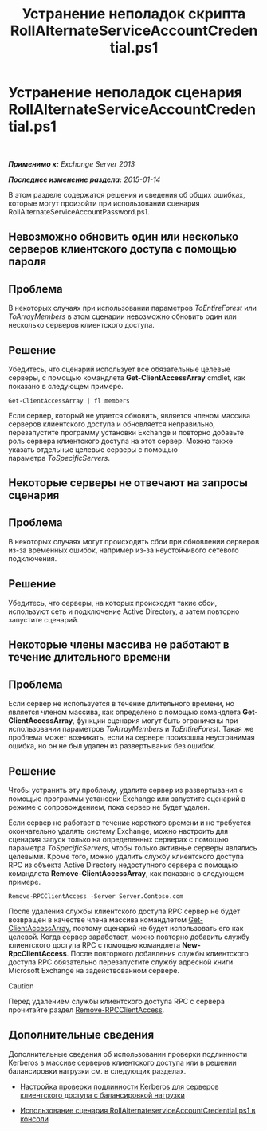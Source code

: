 ﻿---
title: 'Устранение неполадок скрипта RollAlternateServiceAccountCredential.ps1'
TOCTitle: Устранение неполадок сценария RollAlternateServiceAccountCredential.ps1
ms:assetid: 2bbf36d3-eb89-4f92-a8de-259a7cb64d62
ms:mtpsurl: https://technet.microsoft.com/ru-ru/library/Ff808310(v=EXCHG.150)
ms:contentKeyID: 63918672
ms.date: 05/22/2018
mtps_version: v=EXCHG.150
ms.translationtype: MT
---

# Устранение неполадок сценария RollAlternateServiceAccountCredential.ps1

 

_**Применимо к:** Exchange Server 2013_

_**Последнее изменение раздела:** 2015-01-14_

В этом разделе содержатся решения и сведения об общих ошибках, которые могут произойти при использовании сценария RollAlternateServiceAccountPassword.ps1.

## Невозможно обновить один или несколько серверов клиентского доступа с помощью пароля

## Проблема

В некоторых случаях при использовании параметров *ToEntireForest* или *ToArrayMembers* в этом сценарии невозможно обновить один или несколько серверов клиентского доступа.

## Решение

Убедитесь, что сценарий использует все обязательные целевые серверы, с помощью командлета **Get-ClientAccessArray** cmdlet, как показано в следующем примере.

    Get-ClientAccessArray | fl members

Если сервер, который не удается обновить, является членом массива серверов клиентского доступа и обновляется неправильно, перезапустите программу установки Exchange и повторно добавьте роль сервера клиентского доступа на этот сервер. Можно также указать отдельные целевые серверы с помощью параметра *ToSpecificServers*.

## Некоторые серверы не отвечают на запросы сценария

## Проблема

В некоторых случаях могут происходить сбои при обновлении серверов из-за временных ошибок, например из-за неустойчивого сетевого подключения.

## Решение

Убедитесь, что серверы, на которых происходят такие сбои, используют сеть и подключение Active Directory, а затем повторно запустите сценарий.

## Некоторые члены массива не работают в течение длительного времени

## Проблема

Если сервер не используется в течение длительного времени, но является членом массива, как определено с помощью командлета **Get-ClientAccessArray**, функции сценария могут быть ограничены при использовании параметров *ToArrayMembers* и *ToEntireForest*. Такая же проблема может возникать, если на сервере произошла неустранимая ошибка, но он не был удален из развертывания без ошибок.

## Решение

Чтобы устранить эту проблему, удалите сервер из развертывания с помощью программы установки Exchange или запустите сценарий в режиме с сопровождением, пока сервер не будет удален.

Если сервер не работает в течение короткого времени и не требуется окончательно удалять систему Exchange, можно настроить для сценария запуск только на определенных серверах с помощью параметра *ToSpecificServers*, чтобы только активные серверы являлись целевыми. Кроме того, можно удалить службу клиентского доступа RPC из объекта Active Directory недоступного сервера с помощью командлета **Remove-ClientAccessArray**, как показано в следующем примере.

    Remove-RPCClientAccess -Server Server.Contoso.com

После удаления службы клиентского доступа RPC сервер не будет возвращен в качестве члена массива командлетом [Get-ClientAccessArray](https://technet.microsoft.com/ru-ru/library/dd297976\(v=exchg.150\)), поэтому сценарий не будет использовать его как целевой. Когда сервер заработает, можно повторно добавить службу клиентского доступа RPC с помощью командлета **New-RpcClientAccess**. После повторного добавления службы клиентского доступа RPC обязательно перезапустите службу адресной книги Microsoft Exchange на задействованном сервере.

> [!CAUTION]  
> Перед удалением службы клиентского доступа RPC с сервера прочитайте раздел <a href="https://technet.microsoft.com/ru-ru/library/dd298151(v=exchg.150)">Remove-RPCClientAccess</a>.


## Дополнительные сведения

Дополнительные сведения об использовании проверки подлинности Kerberos в массиве серверов клиентского доступа или в решении балансировки нагрузки см. в следующих разделах.

  - [Настройка проверки подлинности Kerberos для серверов клиентского доступа с балансировкой нагрузки](configuring-kerberos-authentication-for-load-balanced-client-access-servers-exchange-2013-help.md)

  - [Использование сценария RollAlternateserviceAccountCredential.ps1 в консоли](using-the-rollalternateserviceaccountcredential-ps1-script-in-the-shell-exchange-2013-help.md)


